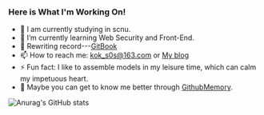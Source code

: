 ### Here is What I'm Working On!
<!--
**kok-s0s/kok-s0s** is a ✨ _special_ ✨ repository because its `README.md` (this file) appears on your GitHub profile.
-->

- 🔭 I am currently studying in scnu.
- 🌱 I’m currently learning Web Security and Front-End.
- 📓 Rewriting record---[GitBook](https://2694308562.gitbook.io/notes/)
- 📫 How to reach me: kok_s0s@163.com or [My blog](https://kok-s0s.top) 
- ⚡ Fun fact: I like to assemble models in my leisure time, which can calm my impetuous heart.
- 📖 Maybe you can get to know me better through [GithubMemory](https://githubmemory.com/@kok-s0s).

![Anurag's GitHub stats](https://github-readme-stats.vercel.app/api?username=kok-s0s&show_icons=true&theme=radical)


<!--
and [My-Knowledge-System](https://gitmind.com/app/doc/1912500597).
-->
